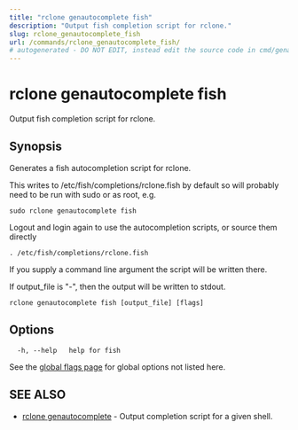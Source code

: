 ```yaml
---
title: "rclone genautocomplete fish"
description: "Output fish completion script for rclone."
slug: rclone_genautocomplete_fish
url: /commands/rclone_genautocomplete_fish/
# autogenerated - DO NOT EDIT, instead edit the source code in cmd/genautocomplete/fish/ and as part of making a release run "make commanddocs"
---
```

# rclone genautocomplete fish

Output fish completion script for rclone.

## Synopsis


Generates a fish autocompletion script for rclone.

This writes to /etc/fish/completions/rclone.fish by default so will
probably need to be run with sudo or as root, e.g.

    sudo rclone genautocomplete fish

Logout and login again to use the autocompletion scripts, or source
them directly

    . /etc/fish/completions/rclone.fish

If you supply a command line argument the script will be written
there.

If output_file is "-", then the output will be written to stdout.


```
rclone genautocomplete fish [output_file] [flags]
```

## Options

```
  -h, --help   help for fish
```

See the [global flags page](/flags/) for global options not listed here.

## SEE ALSO

* [rclone genautocomplete](/commands/rclone_genautocomplete/)	 - Output completion script for a given shell.

